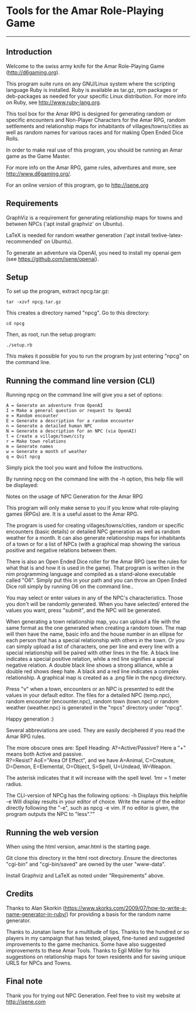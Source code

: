 # Tools for the Amar Role-Playing Game

---------------------------------------------------------------------------

## Introduction
Welcome to the swiss army knife for the Amar Role-Playing Game (http://d6gaming.org).

This program suite runs on any GNU/Linux system where the scripting
language Ruby is installed. Ruby is available as tar.gz, rpm packages or
deb-packages as needed for your specific Linux distribution. For more info
on Ruby, see http://www.ruby-lang.org.

This tool box for the Amar RPG is designed for generating random
or specific encounters and Non-Player Characters for the Amar RPG, random
settlements and relationship maps for inhabitants of villages/towns/cities
as well as random names for various races and for making Open Ended Dice Rolls. 

In order to make real use of this program, you should be running an Amar
game as the Game Master.

For more info on the Amar RPG, game rules, adventures and more, see
http://www.d6gaming.org/.

For an online version of this program, go to http://isene.org

## Requirements
GraphViz is a requirement for generating relationship maps for towns and
between NPCs ('apt install graphviz' on Ubuntu).

LaTeX is needed for random weather generation ('apt install
texlive-latex-recommended' on Ubuntu).

To generate an adventure via OpenAI, you need to install my openai gem (see
https://github.com/isene/openai).

## Setup
To set up the program, extract npcg.tar.gz:

    tar -xzvf npcg.tar.gz

This creates a directory named "npcg". Go to this directory:

    cd npcg

Then, as root, run the setup program:

    ./setup.rb

This makes it possible for you to run the program by just entering
"npcg" on the command line.

## Running the command line version (CLI)
Running npcg on the command line will give you a set of options:

	A = Generate an adventure from OpenAI
	I = Make a general question or request to OpenAI
	e = Random encounter
	E = Generate a description for a random encounter
	n = Generate a detailed human NPC
	N = Generate a description for an NPC (via OpenAI)
	t = Create a village/town/city
	r = Make town relations
	m = Generate names
	w = Generate a month of weather
	q = Quit npcg

Simply pick the tool you want and follow the instructions.

By running npcg on the command line with the -h option, this help file will be displayed:

  Notes on the usage of NPC Generation for the Amar RPG 
  
  This program will only make sense to you if you know what role-playing 
  games (RPGs) are. It is a useful asset to the Amar RPG.  
  
  The program is used for creating villages/towns/cities, random or
  specific encounters (basic details) or detailed NPC generation as well
  as random weather for a month. It can also generate relationship maps
  for inhabitants of a town or for a list of NPCs (with a graphical map
  showing the various positive and negative relations between them.
  
  There is also an Open Ended Dice roller for the Amar RPG (see the rules
  for what that is and how it is used in the game). That program is
  written in the nim programming language and compiled as a stand-alone
  executable called "O6". Simply put this in your path and you can throw
  an Open Ended Dice roll simply by running O6 on the command line..

  You may select or enter values in any of the NPC's characteristics. 
  Those you don't will be randomly generated. When you have selected/
  entered the values you want, press "submit", and the NPC will be generated.  

  When generating a town relationship map, you can upload a file with the
  same format as the one generated when creating a random town. The map
  will then have the name, basic info and the house number in an ellipse
  for each person that has a special relationship with others in the town.
  Or you can simply upload a list of characters, one per line and every
  line with a special relationship will be paired with other lines in the
  file. A black line indicates a special positive relation, while a red
  line signifies a special negative relation. A double black line shows a
  strong alliance, while a double red shows deep hate. A black and a red
  line indicates a complex relationship. A graphical map is created as a
  .png file in the npcg directory.

  Press "v" when a town, encounters or an NPC is presented to edit the
  values in your default editor. The files for a detailed NPC (temp.npc),
  random encounter (encounter.npc), random town (town.npc) or random
  weather (weather.npc) is generated in the "npcs" directory under "npcg".
  
  Happy generation :) 
  
  Several abbreviations are used. They are easily deciphered if you read 
  the Amar RPG rules.  
  
  The more obscure ones are: 
  Spell Heading: A?=Active/Passive? Here a "+" means both Active and passive.  
  R?=Resist? AoE="Area Of Effect", and we have A=Animal, C=Creature, D=Demon, 
  E=Elemental, O=Object, S=Spell, U=Undead, W=Weapon. 
  
  The asterisk indicates that it will increase with the spell level. 
  1mr = 1 meter radius.  
  
  The CLI-version of NPCg has the following options:
  -h  Displays this helpfile
  -e  Will display results in your editor of choice. Write the name of the
      editor directly following the "-e", such as npcg -e vim. If no editor
      is given, the program outputs the NPC to "less".""

## Running the web version
When using the html version, amar.html is the starting page.

Git clone this directory in the html root directory. Ensure the directories 
"cgi-bin" and "cgi-bin/saved" are owned by the user "www-data".

Install Graphviz and LaTeX as noted under "Requirements" above.

## Credits
Thanks to Alan Skorkin
(https://www.skorks.com/2009/07/how-to-write-a-name-generator-in-ruby/)
for providing a basis for the random name generator.

Thanks to Jonatan Isene for a multitude of tips. Thanks to the hundred or
so players in my campaign that has tested, played, fine-tuned and suggested
improvements to the game mechanics. Some have also suggested improvements
to these Amar Tools. Thanks to Egil Möller for his suggestions on relationship
maps for town residents and for saving unique URLS for NPCs and Towns.

## Final note
Thank you for trying out NPC Generation. Feel free to visit my website at http://isene.com
